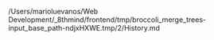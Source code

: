 /Users/marioluevanos/Web Development/_8thmind/frontend/tmp/broccoli_merge_trees-input_base_path-ndjxHXWE.tmp/2/History.md